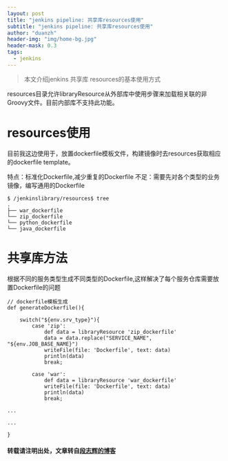 ```yaml
---
layout: post
title: "jenkins pipeline: 共享库resources使用"
subtitle: "jenkins pipeline: 共享库resources使用"
author: "duanzh"
header-img: "img/home-bg.jpg"
header-mask: 0.3
tags:
  - jenkins
---
```


> 本文介绍jenkins 共享库 resources的基本使用方式

resources目录允许libraryResource从外部库中使用步骤来加载相关联的非Groovy文件。目前内部库不支持此功能。
# resources使用
目前我这边使用于，放置dockerfile模板文件，构建镜像时去resources获取相应的dockerfile template。

特点：标准化Dockerfile,减少重复的Dockerfile
不足：需要先对各个类型的业务镜像，编写通用的Dockerfile

```
$ /jenkinslibrary/resources$ tree
.
├── war_dockerfile
└── zip_dockerfile
└── python_dockerfile
└── java_dockerfile
```

# 共享库方法

根据不同的服务类型生成不同类型的Dockerfile,这样解决了每个服务仓库需要放置Dockerfile的问题

```
// dockerfile模板生成
def generateDockerfile(){
    
    switch("${env.srv_type}"){
        case 'zip':
            def data = libraryResource 'zip_dockerfile'
            data = data.replace("SERVICE_NAME", "${env.JOB_BASE_NAME}")
            writeFile(file: 'Dockerfile', text: data)
            println(data)
            break;
            
        case 'war':
            def data = libraryResource 'war_dockerfile'
            writeFile(file: 'Dockerfile', text: data)
            println(data)
            break;

...

...
            
}
```

#### 转载请注明出处，文章转自[段志辉的博客](https://takingx.com/2020/08/07/jenkins-resources/)
